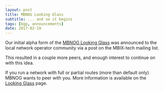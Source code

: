 ```yaml
---
layout: post
title: MBNOG Looking Glass
subtitle: ... and so it begins
tags: [bgp, announcements]
date: 2017-02-19
---
```


Our initial alpha form of the [MBNOG Looking Glass](https://lg.mbnog.net) was announced to the local network operator community via a post on the MBIX-tech mailing list.

This resulted in a couple more peers, and enough interest to continue on with this idea.

If you run a network with full or partial routes (more than default only) MBNOG wants to peer with you. More information is available on the [Looking Glass](/looking-glass) page. 

